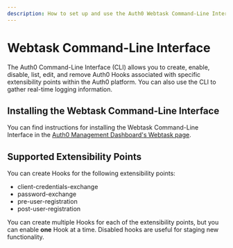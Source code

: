 ```yaml
---
description: How to set up and use the Auth0 Webtask Command-Line Interface.
---
```


# Webtask Command-Line Interface

The Auth0 Command-Line Interface (CLI) allows you to create, enable, disable, list, edit, and remove Auth0 Hooks associated with specific extensibility points within the Auth0 platform. You can also use the CLI to gather real-time logging information.

## Installing the Webtask Command-Line Interface

You can find instructions for installing the Webtask Command-Line Interface in the [Auth0 Management Dashboard's Webtask page](${manage_url}/#/account/webtasks).

## Supported Extensibility Points

You can create Hooks for the following extensibility points:

- client-credentials-exchange
- password-exchange
- pre-user-registration
- post-user-registration

You can create multiple Hooks for each of the extensibility points, but you can enable **one** Hook at a time. Disabled hooks are useful for staging new functionality.
